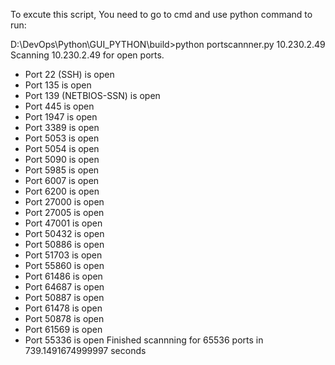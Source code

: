 To excute this script, You need to go to cmd and use python command to run:

D:\DevOps\Python\GUI_PYTHON\build>python portscannner.py 10.230.2.49
Scanning 10.230.2.49 for open ports.

 - Port 22 (SSH) is open
 - Port 135 is open
 - Port 139 (NETBIOS-SSN) is open
 - Port 445 is open
 - Port 1947 is open
 - Port 3389 is open
 - Port 5053 is open
 - Port 5054 is open
 - Port 5090 is open
 - Port 5985 is open
 - Port 6007 is open
 - Port 6200 is open
 - Port 27000 is open
 - Port 27005 is open
 - Port 47001 is open
 - Port 50432 is open
 - Port 50886 is open
 - Port 51703 is open
 - Port 55860 is open
 - Port 61486 is open
 - Port 64687 is open
 - Port 50887 is open
 - Port 61478 is open
 - Port 50878 is open
 - Port 61569 is open
 - Port 55336 is open
Finished scannning for 65536 ports in 739.1491674999997 seconds
